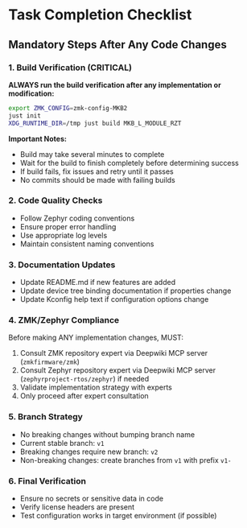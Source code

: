 # Task Completion Checklist

## Mandatory Steps After Any Code Changes

### 1. Build Verification (CRITICAL)
**ALWAYS run the build verification after any implementation or modification:**

```bash
export ZMK_CONFIG=zmk-config-MKB2
just init
XDG_RUNTIME_DIR=/tmp just build MKB_L_MODULE_RZT
```

**Important Notes:**
- Build may take several minutes to complete
- Wait for the build to finish completely before determining success
- If build fails, fix issues and retry until it passes
- No commits should be made with failing builds

### 2. Code Quality Checks
- Follow Zephyr coding conventions
- Ensure proper error handling
- Use appropriate log levels
- Maintain consistent naming conventions

### 3. Documentation Updates
- Update README.md if new features are added
- Update device tree binding documentation if properties change
- Update Kconfig help text if configuration options change

### 4. ZMK/Zephyr Compliance
Before making ANY implementation changes, MUST:
1. Consult ZMK repository expert via Deepwiki MCP server (`zmkfirmware/zmk`)
2. Consult Zephyr repository expert via Deepwiki MCP server (`zephyrproject-rtos/zephyr`) if needed
3. Validate implementation strategy with experts
4. Only proceed after expert consultation

### 5. Branch Strategy
- No breaking changes without bumping branch name
- Current stable branch: `v1`
- Breaking changes require new branch: `v2`
- Non-breaking changes: create branches from `v1` with prefix `v1-`

### 6. Final Verification
- Ensure no secrets or sensitive data in code
- Verify license headers are present
- Test configuration works in target environment (if possible)